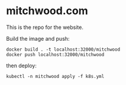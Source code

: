 # mitchwood.com

This is the repo for the website.

Build the image and push:

```
docker build . -t localhost:32000/mitchwood
docker push localhost:32000/mitchwood
```

then deploy:

```
kubectl -n mitchwood apply -f k8s.yml
```
